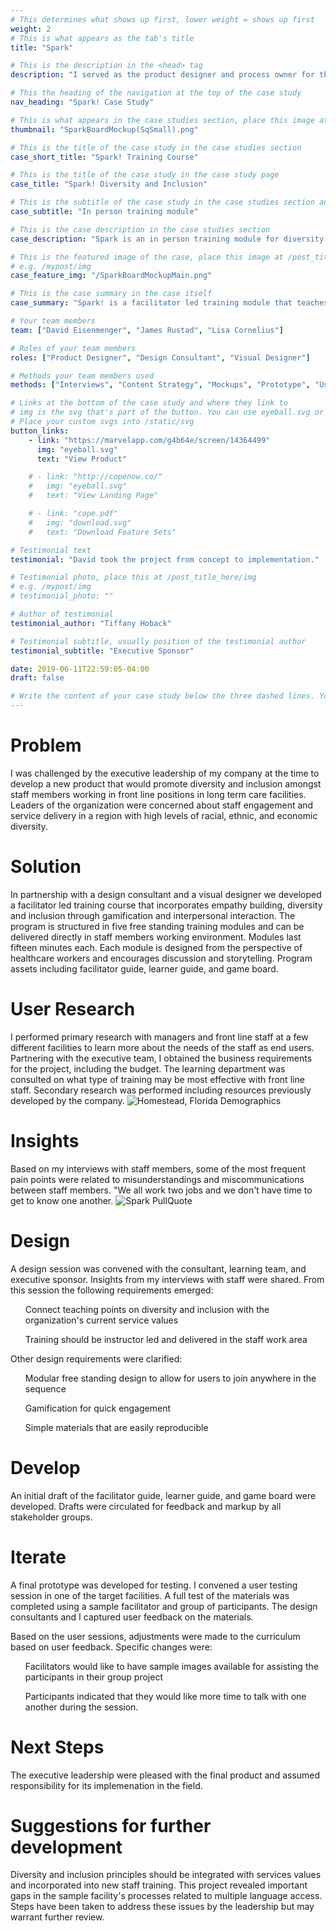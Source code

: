 ```yaml
---
# This determines what shows up first, lower weight = shows up first
weight: 2
# This is what appears as the tab's title
title: "Spark"

# This is the description in the <head> tag
description: "I served as the product designer and process owner for the project. I guided the product from initial concept to development."

# This the heading of the navigation at the top of the case study
nav_heading: "Spark! Case Study"

# This is what appears in the case studies section, place this image at the /static/img folder
thumbnail: "SparkBoardMockup(SqSmall).png"

# This is the title of the case study in the case studies section
case_short_title: "Spark! Training Course"

# This is the title of the case study in the case study page
case_title: "Spark! Diversity and Inclusion"

# This is the subtitle of the case study in the case studies section and the case study page
case_subtitle: "In person training module"

# This is the case description in the case studies section
case_description: "Spark is an in person training module for diversity and inclusion that uses gamification and storytelling to encourage empathy building and inclusion."

# This is the featured image of the case, place this image at /post_title_here/img folder
# e.g. /mypost/img
case_feature_img: "/SparkBoardMockupMain.png"

# This is the case summary in the case itself
case_summary: "Spark! is a facilitator led training module that teaches diversity and inclusion. The program is deployed through six free standing training modules lasting fifteen minutes each. The modules are designed to be empathetic to the needs of healthcare workers and teach diversity and inclusion to frontline care staff. Partnering with a development of the program assets including facility guide, learner guide, and game board."

# Your team members
team: ["David Eisenmenger", "James Rustad", "Lisa Cornelius"]

# Roles of your team members
roles: ["Product Designer", "Design Consultant", "Visual Designer"]

# Methods your team members used
methods: ["Interviews", "Content Strategy", "Mockups", "Prototype", "User Testing"]

# Links at the bottom of the case study and where they link to
# img is the svg that's part of the button. You can use eyeball.svg or download.svg
# Place your custom svgs into /static/svg
button_links:
    - link: "https://marvelapp.com/g4b64e/screen/14364499"
      img: "eyeball.svg"
      text: "View Product"

    # - link: "http://copenow.co/"
    #   img: "eyeball.svg"
    #   text: "View Landing Page"

    # - link: "cope.pdf"
    #   img: "download.svg"
    #   text: "Download Feature Sets"

# Testimonial text
testimonial: "David took the project from concept to implementation."

# Testimonial photo, place this at /post_title_here/img
# e.g. /mypost/img
# testimonial_photo: ""

# Author of testimonial
testimonial_author: "Tiffany Hoback"

# Testimonial subtitle, usually position of the testimonial author
testimonial_subtitle: "Executive Sponsor"

date: 2019-06-11T22:59:05-04:00
draft: false

# Write the content of your case study below the three dashed lines. You can use markdown and raw HTML.
---
```

# Problem
I was challenged by the executive leadership of my company at the time to develop a new product that would promote diversity and inclusion amongst staff members working in front line positions in long term care facilities. Leaders of the organization were concerned about staff engagement and service delivery in a region  with high levels of racial, ethnic, and economic diversity.

# Solution
In partnership with a design consultant and a visual designer we developed a facilitator led training course that incorporates empathy building, diversity and inclusion through gamification and interpersonal interaction. The program is structured in five free standing training modules and can be delivered directly in staff members working environment. Modules last fifteen minutes each. Each module is designed from the perspective of healthcare workers and encourages discussion and storytelling. Program assets including facilitator guide, learner guide, and game board.

# User Research
I performed primary research with managers and front line staff at a few different facilities to learn more about the needs of the staff as end users. Partnering with the executive team, I obtained the business requirements for the project, including the budget. The learning department was consulted on what type of training may be most effective with front line staff. Secondary research was performed including resources previously developed by the company.
![Homestead, Florida Demographics](/spark/img/HomesteadFlForeign-BornPopulation.png "Foreign Born Population Homestead")


# Insights
Based on my interviews with staff members, some of the most frequent pain points were related to misunderstandings and miscommunications between staff members. "We all work two jobs and we don't have time to get to know one another. 
![Spark PullQuote](/spark/img/SparkPullQuoteV4.png "Spark Pull Quote")

# Design
A design session was convened with the consultant, learning team, and executive sponsor. Insights from my interviews with staff were shared. From this session the following requirements emerged:
<ul>Connect teaching points on diversity and inclusion with the organization's current service values</ul>
<ul>Training should be instructor led and delivered in the staff work area</ul>

Other design requirements were clarified:
<ul>Modular free standing design to allow for users to join anywhere in the sequence</ul>
<ul> Gamification for quick engagement</ul>
<ul>Simple materials that are easily reproducible</ul>

# Develop
An initial draft of the facilitator guide, learner guide, and game board were developed.
Drafts were circulated for feedback and markup by all stakeholder groups. 

# Iterate
A final prototype was developed for testing. I convened a user testing session in one of the target facilities. A full test of the materials was completed using a sample facilitator and group of participants. The design consultants and I captured user feedback on the materials.

Based on the user sessions, adjustments were made to the curriculum based on user feedback. Specific changes were: 
<ul>Facilitators would like to have sample images available for assisting the participants in their group project</ul>
<ul>Participants indicated that they would like more time to talk with one another during the session.</ul> 

# Next Steps
The executive leadership were pleased with the final product and assumed responsibility for its implemenation in the field.  

# Suggestions for further development
Diversity and inclusion principles should be integrated with services values and incorporated into new staff training. This project revealed important gaps in the sample facility's processes related to multiple language access. Steps have been taken to address these issues by the leadership but may warrant further review.